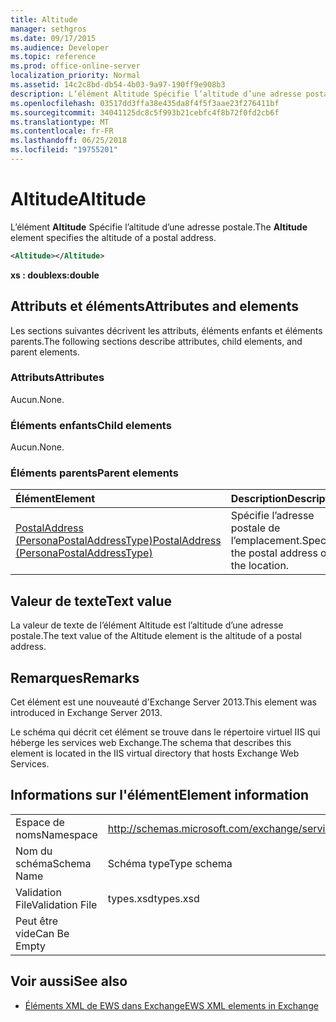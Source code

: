 ```yaml
---
title: Altitude
manager: sethgros
ms.date: 09/17/2015
ms.audience: Developer
ms.topic: reference
ms.prod: office-online-server
localization_priority: Normal
ms.assetid: 14c2c8bd-db54-4b03-9a97-190ff9e908b3
description: L’élément Altitude Spécifie l’altitude d’une adresse postale.
ms.openlocfilehash: 03517dd3ffa38e435da8f4f5f3aae23f276411bf
ms.sourcegitcommit: 34041125dc8c5f993b21cebfc4f8b72f0fd2cb6f
ms.translationtype: MT
ms.contentlocale: fr-FR
ms.lasthandoff: 06/25/2018
ms.locfileid: "19755201"
---
```

# <a name="altitude"></a><span data-ttu-id="b629c-103">Altitude</span><span class="sxs-lookup"><span data-stu-id="b629c-103">Altitude</span></span>

<span data-ttu-id="b629c-104">L’élément **Altitude** Spécifie l’altitude d’une adresse postale.</span><span class="sxs-lookup"><span data-stu-id="b629c-104">The **Altitude** element specifies the altitude of a postal address.</span></span> 
  
```XML
<Altitude></Altitude>
```

 <span data-ttu-id="b629c-105">**xs : double**</span><span class="sxs-lookup"><span data-stu-id="b629c-105">**xs:double**</span></span>
## <a name="attributes-and-elements"></a><span data-ttu-id="b629c-106">Attributs et éléments</span><span class="sxs-lookup"><span data-stu-id="b629c-106">Attributes and elements</span></span>

<span data-ttu-id="b629c-107">Les sections suivantes décrivent les attributs, éléments enfants et éléments parents.</span><span class="sxs-lookup"><span data-stu-id="b629c-107">The following sections describe attributes, child elements, and parent elements.</span></span>
  
### <a name="attributes"></a><span data-ttu-id="b629c-108">Attributs</span><span class="sxs-lookup"><span data-stu-id="b629c-108">Attributes</span></span>

<span data-ttu-id="b629c-109">Aucun.</span><span class="sxs-lookup"><span data-stu-id="b629c-109">None.</span></span>
  
### <a name="child-elements"></a><span data-ttu-id="b629c-110">Éléments enfants</span><span class="sxs-lookup"><span data-stu-id="b629c-110">Child elements</span></span>

<span data-ttu-id="b629c-111">Aucun.</span><span class="sxs-lookup"><span data-stu-id="b629c-111">None.</span></span>
  
### <a name="parent-elements"></a><span data-ttu-id="b629c-112">Éléments parents</span><span class="sxs-lookup"><span data-stu-id="b629c-112">Parent elements</span></span>

|<span data-ttu-id="b629c-113">**Élément**</span><span class="sxs-lookup"><span data-stu-id="b629c-113">**Element**</span></span>|<span data-ttu-id="b629c-114">**Description**</span><span class="sxs-lookup"><span data-stu-id="b629c-114">**Description**</span></span>|
|:-----|:-----|
|[<span data-ttu-id="b629c-115">PostalAddress (PersonaPostalAddressType)</span><span class="sxs-lookup"><span data-stu-id="b629c-115">PostalAddress (PersonaPostalAddressType)</span></span>](postaladdress-personapostaladdresstype.md) <br/> |<span data-ttu-id="b629c-116">Spécifie l’adresse postale de l’emplacement.</span><span class="sxs-lookup"><span data-stu-id="b629c-116">Specifies the postal address of the location.</span></span>  <br/> |
   
## <a name="text-value"></a><span data-ttu-id="b629c-117">Valeur de texte</span><span class="sxs-lookup"><span data-stu-id="b629c-117">Text value</span></span>

<span data-ttu-id="b629c-118">La valeur de texte de l’élément Altitude est l’altitude d’une adresse postale.</span><span class="sxs-lookup"><span data-stu-id="b629c-118">The text value of the Altitude element is the altitude of a postal address.</span></span>
  
## <a name="remarks"></a><span data-ttu-id="b629c-119">Remarques</span><span class="sxs-lookup"><span data-stu-id="b629c-119">Remarks</span></span>

<span data-ttu-id="b629c-120">Cet élément est une nouveauté d'Exchange Server 2013.</span><span class="sxs-lookup"><span data-stu-id="b629c-120">This element was introduced in Exchange Server 2013.</span></span>
  
<span data-ttu-id="b629c-121">Le schéma qui décrit cet élément se trouve dans le répertoire virtuel IIS qui héberge les services web Exchange.</span><span class="sxs-lookup"><span data-stu-id="b629c-121">The schema that describes this element is located in the IIS virtual directory that hosts Exchange Web Services.</span></span>
  
## <a name="element-information"></a><span data-ttu-id="b629c-122">Informations sur l'élément</span><span class="sxs-lookup"><span data-stu-id="b629c-122">Element information</span></span>

|||
|:-----|:-----|
|<span data-ttu-id="b629c-123">Espace de noms</span><span class="sxs-lookup"><span data-stu-id="b629c-123">Namespace</span></span>  <br/> |http://schemas.microsoft.com/exchange/services/2006/types  <br/> |
|<span data-ttu-id="b629c-124">Nom du schéma</span><span class="sxs-lookup"><span data-stu-id="b629c-124">Schema Name</span></span>  <br/> |<span data-ttu-id="b629c-125">Schéma type</span><span class="sxs-lookup"><span data-stu-id="b629c-125">Type schema</span></span>  <br/> |
|<span data-ttu-id="b629c-126">Validation File</span><span class="sxs-lookup"><span data-stu-id="b629c-126">Validation File</span></span>  <br/> |<span data-ttu-id="b629c-127">types.xsd</span><span class="sxs-lookup"><span data-stu-id="b629c-127">types.xsd</span></span>  <br/> |
|<span data-ttu-id="b629c-128">Peut être vide</span><span class="sxs-lookup"><span data-stu-id="b629c-128">Can Be Empty</span></span>  <br/> ||
   
## <a name="see-also"></a><span data-ttu-id="b629c-129">Voir aussi</span><span class="sxs-lookup"><span data-stu-id="b629c-129">See also</span></span>

- [<span data-ttu-id="b629c-130">Éléments XML de EWS dans Exchange</span><span class="sxs-lookup"><span data-stu-id="b629c-130">EWS XML elements in Exchange</span></span>](ews-xml-elements-in-exchange.md)

